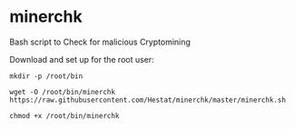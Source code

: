# minerchk
Bash script to Check for malicious Cryptomining

Download and set up for the root user:

`mkdir -p /root/bin`

`wget -O /root/bin/minerchk https://raw.githubusercontent.com/Hestat/minerchk/master/minerchk.sh`

`chmod +x /root/bin/minerchk`
